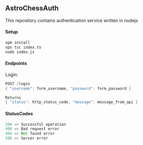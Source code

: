 ## AstroChessAuth

This repository contains authentication service written in nodejs

#### Setup
```bash
npm install
npx tsc index.ts
node index.js
```

#### Endpoints

Login:
```Rust
POST /login
{ "username": form_username, "password": form_password }

Returns
{ "status": http_status_code, "message": message_from_api }
```

#### StatusCodes

```Rust
200 => Successful operation
400 => Bad request error
404 => Not found error
500 => Server error
```
